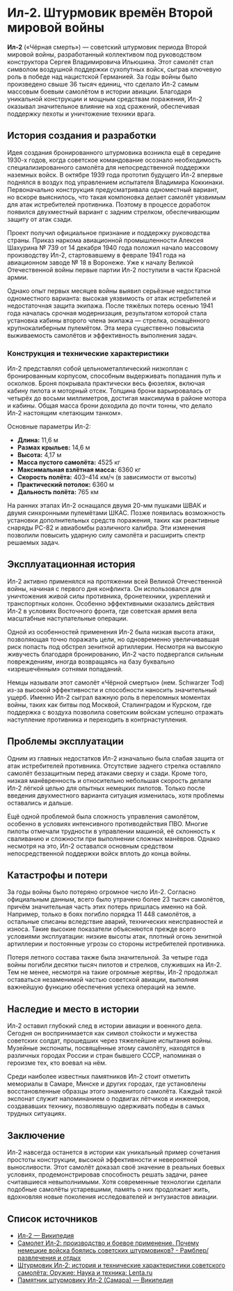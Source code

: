 # Ил-2. Штурмовик времён Второй мировой войны

**Ил-2** («Чёрная смерть») — советский штурмовик периода Второй мировой войны, разработанный коллективом под руководством конструктора Сергея Владимировича Ильюшина. Этот самолёт стал символом воздушной поддержки сухопутных войск, сыграв ключевую роль в победе над нацистской Германией. За годы войны было произведено свыше 36 тысяч единиц, что сделало Ил-2 самым массовым боевым самолётом в истории авиации. Благодаря уникальной конструкции и мощным средствам поражения, Ил-2 оказывал значительное влияние на ход сражений, обеспечивая поддержку пехоты и уничтожение техники врага.

## История создания и разработки

Идея создания бронированного штурмовика возникла ещё в середине 1930-х годов, когда советское командование осознало необходимость специализированного самолёта для непосредственной поддержки наземных войск. В октябре 1939 года прототип будущего Ил-2 впервые поднялся в воздух под управлением испытателя Владимира Коккинаки. Первоначально конструкция предусматривала одноместный вариант, но вскоре выяснилось, что такая компоновка делает самолёт уязвимым для атак истребителей противника. Поэтому в процессе доработок появился двухместный вариант с задним стрелком, обеспечивающим защиту от атак сзади.

Проект получил официальное признание и поддержку руководства страны. Приказ наркома авиационной промышленности Алексея Шахурина № 739 от 14 декабря 1940 года положил начало массовому производству Ил-2, стартовавшему в феврале 1941 года на авиационном заводе № 18 в Воронеже. Уже к началу Великой Отечественной войны первые партии Ил-2 поступили в части Красной армии.

Однако опыт первых месяцев войны выявил серьёзные недостатки одноместного варианта: высокая уязвимость от атак истребителей и недостаточная защита экипажа. После тяжёлых потерь осенью 1941 года началась срочная модернизация, результатом которой стала установка кабины второго члена экипажа — стрелка, оснащённого крупнокалиберным пулемётом. Эта мера существенно повысила выживаемость самолётов и эффективность выполнения задач.

### Конструкция и технические характеристики

Ил-2 представлял собой цельнометаллический низкоплан с бронированным корпусом, способным выдерживать попадания пуль и осколков. Броня покрывала практически весь фюзеляж, включая кабину пилота и моторный отсек. Толщина брони варьировалась от четырёх до восьми миллиметров, достигая максимума в районе мотора и кабины. Общая масса брони доходила до почти тонны, что делало Ил-2 настоящим «летающим танком».

Основные параметры Ил-2:

* **Длина:** 11,6 м
* **Размах крыльев:** 14,6 м
* **Высота:** 4,17 м
* **Масса пустого самолёта:** 4525 кг
* **Максимальная взлётная масса:** 6360 кг
* **Скорость полёта:** 403–414 км/ч (в зависимости от высоты)
* **Практический потолок:** 6360 м
* **Дальность полёта:** 765 км

На ранних этапах Ил-2 оснащался двумя 20-мм пушками ШВАК и двумя синхронными пулемётами ШКАС. Позже появилась возможность установки дополнительных средств поражения, таких как реактивные снаряды РС-82 и авиабомбы различного калибра. Эти изменения позволили повысить ударную силу самолёта и расширить спектр решаемых задач.

## Эксплуатационная история

Ил-2 активно применялся на протяжении всей Великой Отечественной войны, начиная с первого дня конфликта. Он использовался для уничтожения живой силы противника, бронетехники, укреплений и транспортных колонн. Особенно эффективными оказались действия Ил-2 в условиях Восточного фронта, где советская армия вела масштабные наступательные операции.

Одной из особенностей применения Ил-2 была низкая высота атаки, позволяющая точно поражать цели, но одновременно увеличивавшая риск попасть под обстрел зенитной артиллерии. Несмотря на высокую живучесть благодаря бронированию, Ил-2 часто подвергался сильным повреждениям, иногда возвращаясь на базу буквально «изрешечённым» сотнями попаданий.

Немцы называли этот самолёт «Чёрной смертью» (нем. Schwarzer Tod) из-за высокой эффективности и способности наносить значительный ущерб. Именно Ил-2 сыграл важную роль в переломных моментах войны, таких как битвы под Москвой, Сталинградом и Курском, где поддержка с воздуха позволила советским войскам успешно отражать наступление противника и переходить в контрнаступления.

## Проблемы эксплуатации

Одним из главных недостатков Ил-2 изначально была слабая защита от атак истребителей противника. Отсутствие заднего стрелка оставляло самолёт беззащитным перед атаками сверху и сзади. Кроме того, низкая манёвренность и относительно небольшая скорость делали Ил-2 лёгкой целью для опытных немецких пилотов. Только после введения двухместного варианта ситуация изменилась, хотя проблемы оставались и дальше.

Ещё одной проблемой была сложность управления самолётом, особенно в условиях интенсивного противодействия ПВО. Многие пилоты отмечали трудности в управлении машиной, её склонность к сваливанию и сложности при выполнении сложных манёвров. Однако несмотря на это, Ил-2 оставался основным средством непосредственной поддержки войск вплоть до конца войны.

## Катастрофы и потери

За годы войны было потеряно огромное число Ил-2. Согласно официальным данным, всего было утрачено более 23 тысяч самолётов, причём значительная часть этих потерь пришлась именно на бой. Например, только в боях погибло порядка 11 448 самолётов, а остальные списаны вследствие аварий, технических неисправностей и износа. Такие высокие показатели объясняются прежде всего условиями эксплуатации: низкие высоты атак, плотный огонь зенитной артиллерии и постоянные угрозы со стороны истребителей противника.

Потеря летного состава также была значительной. За четыре года войны погибли десятки тысяч пилотов и стрелков, служивших на Ил-2. Тем не менее, несмотря на такие огромные жертвы, Ил-2 продолжал оставаться незаменимой частью советской авиации, выполняя важнейшую функцию обеспечения успеха операций на земле.

## Наследие и место в истории

Ил-2 оставил глубокий след в истории авиации и военного дела. Сегодня он воспринимается как символ стойкости и мужества советских солдат, прошедших через тяжелейшие испытания войны. Музейные экспонаты, посвящённые этому самолёту, находятся в различных городах России и стран бывшего СССР, напоминая о героизме тех, кто воевал на нём.

Среди наиболее известных памятников Ил-2 стоит отметить мемориалы в Самаре, Минске и других городах, где установлены восстановленные образцы этого знаменитого самолёта. Каждый такой экспонат служит напоминанием о подвигах лётчиков и инженеров, создававших технику, позволявшую одерживать победы в самых трудных ситуациях.

## Заключение

Ил-2 навсегда останется в истории как уникальный пример сочетания простоты конструкции, высокой эффективности и невероятной выносливости. Этот самолёт доказал своё значение в реальных боевых условиях, продемонстрировав способность решать задачи, ранее считавшиеся невыполнимыми. Хотя современные технологии сделали подобные самолёты устаревшими, память о них продолжает жить, вдохновляя новые поколения исследователей и энтузиастов авиации.

## Список источников
* [Ил-2 — Википедия](https://ru.wikipedia.org/wiki/%D0%98%D0%BB-2)
* [Самолет Ил-2: производство и боевое применение. Почему немецкие войска боялись советских штурмовиков? - Рамблер/развлечения и отдых](https://weekend.rambler.ru/read/53104670-samolet-il-2-proizvodstvo-i-boevoe-primenenie-pochemu-nemetskie-voyska-boyalis-sovetskih-shturmovikov)
* [Штурмовик Ил-2: история и технические характеристики советского самолёта: Оружие: Наука и техника: Lenta.ru](https://lenta.ru/articles/2024/07/17/il2)
* [Памятник штурмовику Ил-2 (Самара) — Википедия](https://ru.wikipedia.org/wiki/%D0%9F%D0%B0%D0%BC%D1%8F%D1%82%D0%BD%D0%B8%D0%BA_%D1%88%D1%82%D1%83%D1%80%D0%BC%D0%BE%D0%B2%D0%B8%D0%BA%D1%83_%D0%98%D0%BB-2_(%D0%A1%D0%B0%D0%BC%D0%B0%D1%80%D0%B0))
